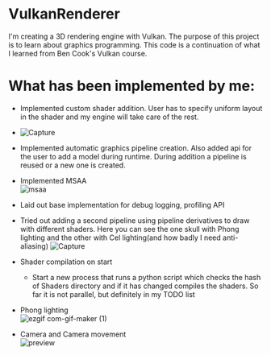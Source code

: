 # VulkanRenderer
I'm creating a 3D rendering engine with Vulkan. The purpose of this project is to learn about graphics programming. This code is a continuation of what I learned from Ben Cook's Vulkan course.

# What has been implemented by me:
- Implemented custom shader addition. User has to specify uniform layout in the shader and my engine will take care of the rest. <br>
- ![Capture](https://user-images.githubusercontent.com/78436416/130431273-e2b41013-f9e3-4c8d-bc36-4d1db7fdbdee.PNG)

- Implemented automatic graphics pipeline creation. Also added api for the user to add a model during runtime. During addition a pipeline is reused or a new one is created.
- Implemented MSAA <br>
![msaa](https://user-images.githubusercontent.com/78436416/120897241-c07a4a80-c62d-11eb-8194-643524a0fc13.PNG)

- Laid out base implementation for debug logging, profiling API
- Tried out adding a second pipeline using pipeline derivatives to draw with different shaders. Here you can see the one skull with Phong lighting and the other with Cel lighting(and how badly I need anti-aliasing)
![Capture](https://user-images.githubusercontent.com/78436416/120780451-d0603480-c530-11eb-8a2f-f67355e2c9bc.PNG)

- Shader compilation on start
  - Start a new process that runs a python script which checks the hash of Shaders directory and if it has changed compiles the shaders. So far it is not parallel, but definitely in my TODO list
- Phong lighting<br>
![ezgif com-gif-maker (1)](https://user-images.githubusercontent.com/78436416/119230657-e4199d00-bb25-11eb-8487-49971d972134.gif)

- Camera and Camera movement <br>
![preview](https://user-images.githubusercontent.com/78436416/118819153-bd592d80-b8bd-11eb-8954-88b1479cc1ff.gif)
